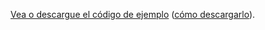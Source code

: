 [Vea o descargue el código de ejemplo](https://github.com/aspnet/AspNetCore.Docs/tree/master/aspnetcore/tutorials/razor-pages/razor-pages-start/2.2-stage-samples) ([cómo descargarlo](xref:index#how-to-download-a-sample)).